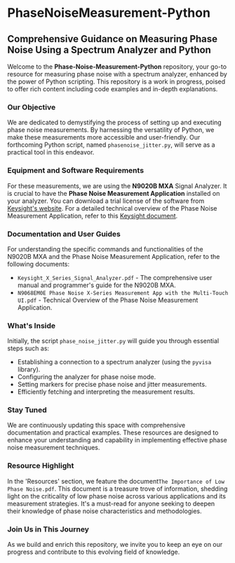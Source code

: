 # PhaseNoiseMeasurement-Python
## Comprehensive Guidance on Measuring Phase Noise Using a Spectrum Analyzer and Python

Welcome to the **Phase-Noise-Measurement-Python** repository, your go-to resource for measuring phase noise with a spectrum analyzer, enhanced by the power of Python scripting. This repository is a work in progress, poised to offer rich content including code examples and in-depth explanations.

### Our Objective
We are dedicated to demystifying the process of setting up and executing phase noise measurements. By harnessing the versatility of Python, we make these measurements more accessible and user-friendly. Our forthcoming Python script, named `phasenoise_jitter.py`, will serve as a practical tool in this endeavor.

### Equipment and Software Requirements
For these measurements, we are using the **N9020B MXA** Signal Analyzer. It is crucial to have the **Phase Noise Measurement Application** installed on your analyzer. You can download a trial license of the software from [Keysight's website](https://edadocs.software.keysight.com/kkbopen/30-day-free-trial-for-x-series-measurement-applications-for-nxxxxemxd-e-licenses-and-performance-options-644205273.html). For a detailed technical overview of the Phase Noise Measurement Application, refer to this [Keysight document](https://www.keysight.com/gb/en/assets/7018-06092/technical-overviews/5992-2854.pdf).

### Documentation and User Guides
For understanding the specific commands and functionalities of the N9020B MXA and the Phase Noise Measurement Application, refer to the following documents:
- `Keysight_X_Series_Signal_Analyzer.pdf` - The comprehensive user manual and programmer's guide for the N9020B MXA.
- `N9068EM0E Phase Noise X-Series Measurement App with the Multi-Touch UI.pdf` - Technical Overview of the Phase Noise Measurement Application.

### What's Inside
Initially, the script `phase_noise_jitter.py` will guide you through essential steps such as:
- Establishing a connection to a spectrum analyzer (using the `pyvisa` library).
- Configuring the analyzer for phase noise mode.
- Setting markers for precise phase noise and jitter measurements.
- Efficiently fetching and interpreting the measurement results.

### Stay Tuned
We are continuously updating this space with comprehensive documentation and practical examples. These resources are designed to enhance your understanding and capability in implementing effective phase noise measurement techniques.

### Resource Highlight
In the 'Resources' section, we feature the document`The Importance of Low Phase Noise.pdf`. This document is a treasure trove of information, shedding light on the criticality of low phase noise across various applications and its measurement strategies. It's a must-read for anyone seeking to deepen their knowledge of phase noise characteristics and methodologies.

### Join Us in This Journey
As we build and enrich this repository, we invite you to keep an eye on our progress and contribute to this evolving field of knowledge.
